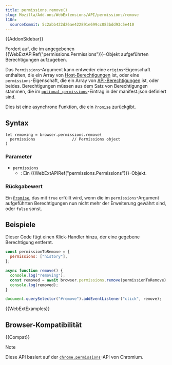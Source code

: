 ```yaml
---
title: permissions.remove()
slug: Mozilla/Add-ons/WebExtensions/API/permissions/remove
l10n:
  sourceCommit: 5c2abb422d26ae422891e699cc083bdd93c5e410
---
```


{{AddonSidebar}}

Fordert auf, die im angegebenen {{WebExtAPIRef("permissions.Permissions")}}-Objekt aufgeführten Berechtigungen aufzugeben.

Das `Permissions`-Argument kann entweder eine `origins`-Eigenschaft enthalten, die ein Array von [Host-Berechtigungen](/de/docs/Mozilla/Add-ons/WebExtensions/manifest.json/permissions#host_permissions) ist, oder eine `permissions`-Eigenschaft, die ein Array von [API-Berechtigungen](/de/docs/Mozilla/Add-ons/WebExtensions/manifest.json/permissions#api_permissions) ist, oder beides. Berechtigungen müssen aus dem Satz von Berechtigungen stammen, die im [`optional_permissions`](/de/docs/Mozilla/Add-ons/WebExtensions/manifest.json/optional_permissions)-Eintrag in der manifest.json definiert sind.

Dies ist eine asynchrone Funktion, die ein [`Promise`](/de/docs/Web/JavaScript/Reference/Global_Objects/Promise) zurückgibt.

## Syntax

```js-nolint
let removing = browser.permissions.remove(
  permissions                // Permissions object
)
```

### Parameter

- `permissions`
  - : Ein {{WebExtAPIRef("permissions.Permissions")}}-Objekt.

### Rückgabewert

Ein [`Promise`](/de/docs/Web/JavaScript/Reference/Global_Objects/Promise), das mit `true` erfüllt wird, wenn die im `permissions`-Argument aufgeführten Berechtigungen nun nicht mehr der Erweiterung gewährt sind, oder `false` sonst.

## Beispiele

Dieser Code fügt einen Klick-Handler hinzu, der eine gegebene Berechtigung entfernt.

```js
const permissionToRemove = {
  permissions: ["history"],
};

async function remove() {
  console.log("removing");
  const removed = await browser.permissions.remove(permissionToRemove);
  console.log(removed);
}

document.querySelector("#remove").addEventListener("click", remove);
```

{{WebExtExamples}}

## Browser-Kompatibilität

{{Compat}}

> [!NOTE]
> Diese API basiert auf der [`chrome.permissions`](https://developer.chrome.com/docs/extensions/reference/api/permissions)-API von Chromium.
